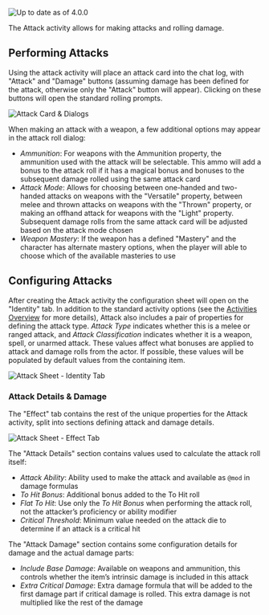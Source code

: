 ![Up to date as of 4.0.0](https://img.shields.io/static/v1?label=dnd5e&message=4.0.0&color=informational)

The Attack activity allows for making attacks and rolling damage.


## Performing Attacks

Using the attack activity will place an attack card into the chat log, with "Attack" and "Damage" buttons (assuming damage has been defined for the attack, otherwise only the "Attack" button will appear). Clicking on these buttons will open the standard rolling prompts.

![Attack Card & Dialogs](https://raw.githubusercontent.com/foundryvtt/dnd5e/publish-wiki/wiki/images/enchantment/attack-chat-dialog.jpg)

When making an attack with a weapon, a few additional options may appear in the attack roll dialog:
- *Ammunition*: For weapons with the Ammunition property, the ammunition used with the attack will be selectable. This ammo will add a bonus to the attack roll if it has a magical bonus and bonuses to the subsequent damage rolled using the same attack card
- *Attack Mode*: Allows for choosing between one-handed and two-handed attacks on weapons with the "Versatile" property, between melee and thrown attacks on weapons with the "Thrown" property, or making an offhand attack for weapons with the "Light" property. Subsequent damage rolls from the same attack card will be adjusted based on the attack mode chosen
- *Weapon Mastery*: If the weapon has a defined "Mastery" and the character has alternate mastery options, when the player will able to choose which of the available masteries to use


## Configuring Attacks

After creating the Attack activity the configuration sheet will open on the "Identity" tab. In addition to the standard activity options (see the [Activities Overview](Activities.md) for more details), Attack also includes a pair of properties for defining the attack type. *Attack Type* indicates whether this is a melee or ranged attack, and *Attack Classification* indicates whether it is a weapon, spell, or unarmed attack. These values affect what bonuses are applied to attack and damage rolls from the actor. If possible, these values will be populated by default values from the containing item.

![Attack Sheet - Identity Tab](https://raw.githubusercontent.com/foundryvtt/dnd5e/publish-wiki/wiki/images/summoning/attack-identity.jpg)

### Attack Details & Damage

The "Effect" tab contains the rest of the unique properties for the Attack activity, split into sections defining attack and damage details.

![Attack Sheet - Effect Tab](https://raw.githubusercontent.com/foundryvtt/dnd5e/publish-wiki/wiki/images/summoning/attack-effect.jpg)

The "Attack Details" section contains values used to calculate the attack roll itself:
- *Attack Ability*: Ability used to make the attack and available as `@mod` in damage formulas
- *To Hit Bonus*: Additional bonus added to the To Hit roll
- *Flat To Hit*: Use only the *To Hit Bonus* when performing the attack roll, not the attacker’s proficiency or ability modifier
- *Critical Threshold*: Minimum value needed on the attack die to determine if an attack is a critical hit

The "Attack Damage" section contains some configuration details for damage and the actual damage parts:
- *Include Base Damage*: Available on weapons and ammunition, this controls whether the item’s intrinsic damage is included in this attack
- *Extra Critical Damage*: Extra damage formula that will be added to the first damage part if critical damage is rolled. This extra damage is not multiplied like the rest of the damage
